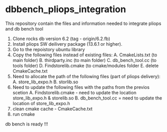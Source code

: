 # dbbench_pliops_integration
This repository contain the files and information needed to integrate pliops and db bench tool

1. Clone rocks db version 6.2 (tag - origin/6.2.fb)
2. Install pliops SW deilivery package (13.6.1 or higher).
3. Go to the repoistory ubuntu library
4. Copy the following files instead of existing files:
   A. CmakeLists.txt (to main folder)
   B. thirdparty.inc (to main folder)
   C. db_bench_tool.cc (to tools folder)
   D. Findstorelib.cmake (to cmake/modules folder
   E. delete CmakeCache.txt
5. Need to allocate the path of the following files (part of pliops delivery):
   A. store_lib_expo.h
   B. storlib.so
6. Need to update the following files with the paths from the previos scetion
   A. Findstorelib.cmake - need to update the location store_lib_expo.h & storelib.so
   B. db_bench_tool.cc = need to update the location of store_lib_expo.h 
7. clean cmake cache - CmakeCache.txt
8. run cmake

db bench is ready !!!
